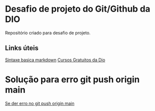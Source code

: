 # Desafio de projeto do Git/Github da DIO
Repositório criado para desafio de projeto.

## Links úteis
[Sintaxe basica markdown](https://www.markdownguide.org/getting-started/)
[Cursos Gratuitos da Dio](https://digitalinnovation.one/sign-up?ref=MBCAPFXCVC)
# Solução para erro git push origin main
[Se der erro no git push origin main](https://digitalinnovation.one/artigos/erro-ao-digitar-git-push-origin-main-solucao)

